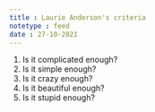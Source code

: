 ```yaml
---
title : Laurie Anderson's criteria
notetype : feed
date : 27-10-2021
---
```

1. Is it complicated enough?
2. Is it simple enough?
3. Is it crazy enough?
4. Is it beautiful enough?
5. Is it stupid enough?